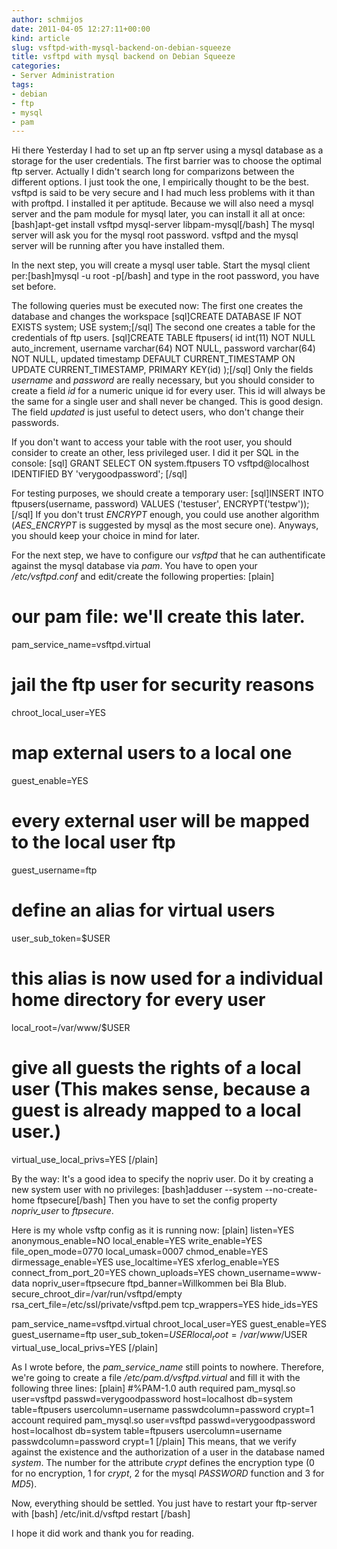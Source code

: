 ```yaml
---
author: schmijos
date: 2011-04-05 12:27:11+00:00
kind: article
slug: vsftpd-with-mysql-backend-on-debian-squeeze
title: vsftpd with mysql backend on Debian Squeeze
categories:
- Server Administration
tags:
- debian
- ftp
- mysql
- pam
---
```


Hi there
Yesterday I had to set up an ftp server using a mysql database as a storage for the user credentials. The first barrier was to choose the optimal ftp server. Actually I didn't search long for comparizons between the different options. I just took the one, I empirically thought to be the best. vsftpd is said to be very secure and I had much less problems with it than with proftpd.
I installed it per aptitude. Because we will also need a mysql server and the pam module for mysql later, you can install it all at once:
[bash]apt-get install vsftpd mysql-server libpam-mysql[/bash]
The mysql server will ask you for the mysql root password. vsftpd and the mysql server will be running after you have installed them.

In the next step, you will create a mysql user table. Start the mysql client per:[bash]mysql -u root -p[/bash] and type in the root password, you have set before.

The following queries must be executed now:
The first one creates the database and changes the workspace
[sql]CREATE DATABASE IF NOT EXISTS system;
USE system;[/sql]
The second one creates a table for the credentials of ftp users.
[sql]CREATE TABLE ftpusers(
  id int(11) NOT NULL auto_increment,
  username varchar(64) NOT NULL,
  password varchar(64) NOT NULL,
  updated timestamp DEFAULT CURRENT_TIMESTAMP ON UPDATE CURRENT_TIMESTAMP,
  PRIMARY KEY(id)
);[/sql]
Only the fields _username_ and _password_ are really necessary, but you should consider to create a field _id_ for a numeric unique id for every user. This id will always be the same for a single user and shall never be changed. This is good design. The field _updated_ is just useful to detect users, who don't change their passwords.

If you don't want to access your table with the root user, you should consider to create an other, less privileged user. I did it per SQL in the console:
[sql]
GRANT SELECT ON system.ftpusers TO vsftpd@localhost IDENTIFIED BY 'verygoodpassword';
[/sql]

For testing purposes, we should create a temporary user:
[sql]INSERT INTO ftpusers(username, password) VALUES ('testuser', ENCRYPT('testpw'));[/sql]
If you don't trust _ENCRYPT_ enough, you could use another algorithm (_AES_ENCRYPT_ is suggested by mysql as the most secure one). Anyways, you should keep your choice in mind for later.

For the next step, we have to configure our _vsftpd_ that he can authentificate against the mysql database via _pam_. You have to open your _/etc/vsftpd.conf_ and edit/create the following properties:
[plain]
# our pam file: we'll create this later.
pam_service_name=vsftpd.virtual
# jail the ftp user for security reasons
chroot_local_user=YES
# map external users to a local one
guest_enable=YES
# every external user will be mapped to the local user ftp
guest_username=ftp
# define an alias for virtual users
user_sub_token=$USER
# this alias is now used for a individual home directory for every user
local_root=/var/www/$USER
# give all guests the rights of a local user (This makes sense, because a guest is already mapped to a local user.)
virtual_use_local_privs=YES
[/plain]

<!-- more -->

By the way: It's a good idea to specify the nopriv user. Do it by creating a new system user with no privileges: 
[bash]adduser --system --no-create-home ftpsecure[/bash]
Then you have to set the config property _nopriv_user_ to _ftpsecure_.

Here is my whole vsftp config as it is running now:
[plain]
listen=YES
anonymous_enable=NO
local_enable=YES
write_enable=YES
file_open_mode=0770
local_umask=0007
chmod_enable=YES
dirmessage_enable=YES
use_localtime=YES
xferlog_enable=YES
connect_from_port_20=YES
chown_uploads=YES
chown_username=www-data
nopriv_user=ftpsecure
ftpd_banner=Willkommen bei Bla Blub.
secure_chroot_dir=/var/run/vsftpd/empty
rsa_cert_file=/etc/ssl/private/vsftpd.pem
tcp_wrappers=YES
hide_ids=YES

pam_service_name=vsftpd.virtual
chroot_local_user=YES
guest_enable=YES
guest_username=ftp
user_sub_token=$USER
local_root=/var/www/$USER
virtual_use_local_privs=YES
[/plain]

As I wrote before, the _pam_service_name_ still points to nowhere. Therefore, we're going to create a file _/etc/pam.d/vsftpd.virtual_ and fill it with the following three lines:
[plain]
#%PAM-1.0
auth	required	pam_mysql.so user=vsftpd passwd=verygoodpassword host=localhost db=system table=ftpusers usercolumn=username passwdcolumn=password crypt=1
account	required	pam_mysql.so user=vsftpd passwd=verygoodpassword host=localhost db=system table=ftpusers usercolumn=username passwdcolumn=password crypt=1
[/plain]
This means, that we verify against the existence and the authorization of a user in the database named _system_. The number for the attribute _crypt_ defines the encryption type (0 for no encryption, 1 for _crypt_, 2 for the mysql _PASSWORD_ function and 3 for _MD5_).

Now, everything should be settled. You just have to restart your ftp-server with
[bash]
/etc/init.d/vsftpd restart
[/bash]

I hope it did work and thank you for reading.
